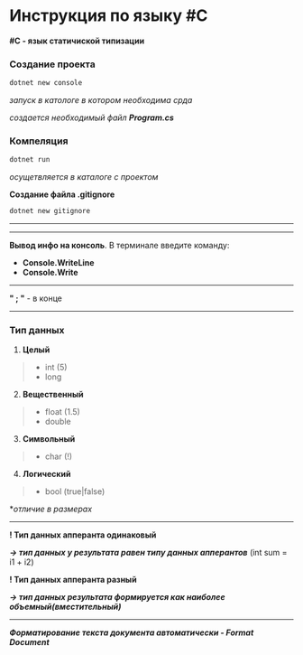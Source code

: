 # Инструкция по языку #C

**#C - язык статичиской типизации**

### Создание проекта
```sh
dotnet new console
```
_запуск в катологе в котором необходима срда_

_создается необходимый файл **Program.cs**_

### Компеляция
```sh
dotnet run
```
_осущетвляется в каталоге с проектом_

**Создание файла .gitignore**
```sh
dotnet new gitignore
```

___
___

 **Вывод инфо на консоль**.
В терминале введите команду:
- **Console.WriteLine**
- **Console.Write**
___
**" ; "** - в конце
___

### Тип данных  
1. **Целый**
>- int (5)
>- long

2. **Вещественный**
>- float (1.5)
>- double

3. **Символьный**
>- char (!)

4. **Логический**
>- bool (true|false)

*_отличие в размерах_
___

**! Тип данных апперанта одинаковый** 

_**-> тип данных у результата равен типу данных апперантов**_ (int sum = i1 + i2)

**! Тип данных апперанта разный**

_**-> тип данных результата формируется как наиболее объемный(вместительный)**_
___
_**Форматирование текста документа автоматически - Format Document**_